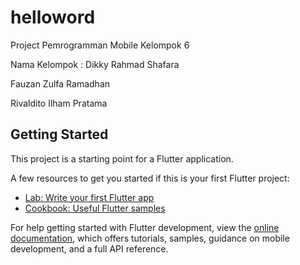 # helloword

Project Pemrogramman Mobile
Kelompok 6

Nama Kelompok :
Dikky Rahmad Shafara

Fauzan Zulfa Ramadhan

Rivaldito Ilham Pratama




## Getting Started

This project is a starting point for a Flutter application.

A few resources to get you started if this is your first Flutter project:

- [Lab: Write your first Flutter app](https://docs.flutter.dev/get-started/codelab)
- [Cookbook: Useful Flutter samples](https://docs.flutter.dev/cookbook)

For help getting started with Flutter development, view the
[online documentation](https://docs.flutter.dev/), which offers tutorials,
samples, guidance on mobile development, and a full API reference.

